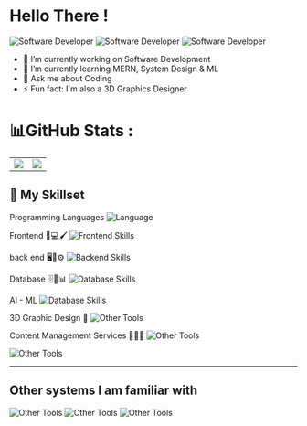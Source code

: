 <h1>Hello There !</h1>

![Software Developer](https://img.shields.io/badge/-Android%20App%20Dev-E34F26?style=for-the-badge&logo=html5&logoColor=white)    ![Software Developer](https://img.shields.io/badge/-Full%20Stack%20Software%20Developer-E34F26?style=for-the-badge&logo=html5&logoColor=white)  ![Software Developer](https://img.shields.io/badge/-3D%20Graphics%20Designer-E34F26?style=for-the-badge&logo=html5&logoColor=white)  

- 🔭 I’m currently working on Software Development
- 🌱 I’m currently learning MERN, System Design & ML
- 💬 Ask me about Coding
- ⚡ Fun fact: I'm also a 3D Graphics Designer



# 📊GitHub Stats :
<table align="center">
<tr>
<td><img src="https://github-readme-stats.vercel.app/api?username=FireStackDev&theme=dark&hide_border=false&include_all_commits=true&count_private=true" />
</td>
<td>

 <img src="https://nirzak-streak-stats.vercel.app/?user=FireStackDev&theme=dark&hide_border=false"/>

</td>
</tr>
</table>


## 🚀 My Skillset

Programming Languages ![Language](https://skillicons.dev/icons?i=java,python,c,cpp,kotlin,php,bash,dart) 

Frontend 🎨💻🖌️  ![Frontend Skills](https://skillicons.dev/icons?i=html,css,js,bootstrap,tailwind,jquery,flutter,react)

back end 🖥️🔧⚙️ ![Backend Skills](https://skillicons.dev/icons?i=django,php,nodejs,express,next,js,kotlin,googlecloud,flask)

Database 🗄️💾📊 ![Database Skills](https://skillicons.dev/icons?i=mysql,postgres,mongodb,sqlite,firebase)

AI - ML ![Database Skills](https://skillicons.dev/icons?i=sklearn)

3D Graphic Design 🍩 ![Other Tools](https://skillicons.dev/icons?i=blender,photoshop,pr)

Content Management Services 📝📑🌐  ![Other Tools](https://skillicons.dev/icons?i=wordpress,strapi)



![Other Tools](https://skillicons.dev/icons?i=wordpress,strapi)

---
## Other systems I am familiar with
![Other Tools](https://skillicons.dev/icons?i=ubuntu,kali,debian,linux,windows)
![Other Tools](https://skillicons.dev/icons?i=vscode,pycharm,idea,androidstudio,eclipse)
![Other Tools](https://skillicons.dev/icons?i=discord,docker,git,github,netlify,postman,vercel)
